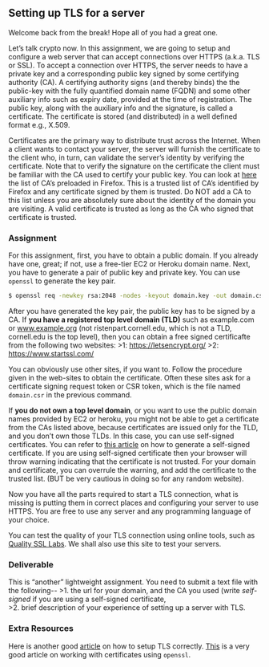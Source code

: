 ﻿## Setting up TLS for a server 
Welcome back from the break! Hope all of you had a great one. 

Let’s talk crypto now. In this assignment, we are going to setup and configure a web server that can accept connections over HTTPS (a.k.a. TLS or SSL). To accept a connection over HTTPS, the server needs to have a private key and a corresponding public key signed by some certifying authority (CA). A certifying authority signs (and thereby binds) the the public-key with the fully quantified domain name (FQDN) and some other auxiliary info such as expiry date, provided at the time of registration. The public key, along with the auxiliary info and the signature, is called a certificate. The certificate is stored (and distributed) in a well defined format e.g., X.509. 

Certificates are the primary way to distribute trust across the Internet. When a client wants to contact your server, the server will furnish the certificate to the client who, in turn, can validate the server’s identity by verifying the certificate. Note that to verify the signature on the certificate the client must be familiar with the CA used to certify your public key. You can look at [here][firefoxca] the list of CA’s preloaded in Firefox. This is a trusted list of CA’s identified by Firefox and any certificate signed by them is trusted. Do NOT add a CA to this list unless you are absolutely sure about the identity of the domain you are visiting. A valid certificate is trusted as long as the CA who signed that certificate is trusted. 

### Assignment
For this assignment, first, you have to obtain a public domain. If you already have one, great; if not, use a free-tier EC2 or Heroku domain name.  Next, you have to generate a pair of public key and private key.  You can use `openssl` to generate the key pair. 

```bash
$ openssl req -newkey rsa:2048 -nodes -keyout domain.key -out domain.csr
```
After you have generated the key pair, the public key has to be signed by a CA. If **you have a registered top level domain (TLD)** such as example.com or www.example.org (not ristenpart.cornell.edu, which is not a TLD, cornell.edu is the top level), then you can obtain a free signed certificafte from the following two websites: 
        >1: https://letsencrypt.org/
        >2: https://www.startssl.com/

You can obviously use other sites, if you want to. Follow the procedure given in the web-sites to obtain the certificate.  Often these sites ask for a certificate signing request token or CSR token, which is the file named `domain.csr` in the previous command. 

If __you do not own a top level domain__, or you want to use the public domain names provided by EC2 or heroku, you might not be able to get a certificate from the CAs listed above, because certificates are issued only for the TLD, and you don’t own those TLDs. In this case, you can use self-signed certificates.  You can refer to [this article][selfsigned] on how to generate a self-signed certificate.  If you are using self-signed certificate then your browser will throw warning indicating that the certificate is not trusted.  For your domain and certificate, you can overrule the warning, and add the certificate to the trusted list. (BUT be very cautious in doing so for any random website).

Now you have all the parts required to start a TLS connection, what is missing is putting them in correct places and configuring your server to use HTTPS. You are free to use any server and any programming language of your choice. 

You can test the quality of your TLS connection using online tools, such as [Quality SSL Labs][tlstest].  We shall also use this site to test your servers. 
 
### Deliverable
This is “another” lightweight assignment. You need to submit a text file with the following--
        >1.  the url for your domain,  and the CA you used (write *self-signed* if you are using a self-signed certificate,  
        >2. brief  description of your experience of setting up a server with TLS.  


### Extra Resources
Here is another good [article][servertls] on how to setup TLS correctly. 
[This][openssltut] is a very good article on working with certificates using `openssl`.

[openssltut]: https://www.digitalocean.com/community/tutorials/openssl-essentials-working-with-ssl-certificates-private-keys-and-csrs
[selfsigned]: https://major.io/2007/08/02/generate-self-signed-certificate-and-key-in-one-line/
[firefoxca]: https://mozillacaprogram.secure.force.com/CA/IncludedCACertificateReport
[servertls]: https://wiki.mozilla.org/Security/Server_Side_TLS
[tlstest]: https://www.ssllabs.com/ssltest/analyze.html